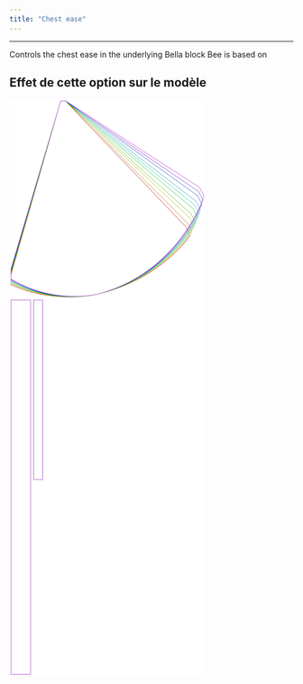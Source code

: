 ```yaml
---
title: "Chest ease"
---
```


***

Controls the chest ease in the underlying Bella block Bee is based on

## Effet de cette option sur le modèle

![This image shows the effect of this option by superimposing several variants that have a different value for this option](bee_chestease_sample.svg "Effet de cette option sur le modèle")

